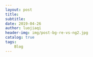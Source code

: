 ```yaml
---
layout: post
title: 	
subtitle: 
date: 2019-04-26
author: luojiaqi
header-img: img/post-bg-re-vs-ng2.jpg
catalog: true
tags:
    Blog
---
```


>

# 

